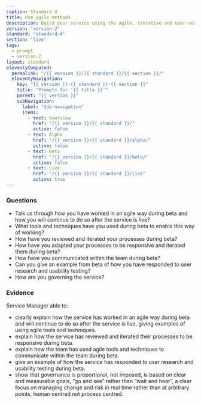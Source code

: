 ```yaml
---
caption: Standard 4
title: Use agile methods
description: Build your service using the agile, iterative and user-centred methods set out in the manual.
version: "version-2"
standard: "standard-4"
section: "live"
tags:
  - prompt
  - version-2
layout: standard
eleventyComputed:
  permalink: "/{{ version }}/{{ standard }}/{{ section }}/"
  eleventyNavigation:
    key: "{{ version }}-{{ standard }}-{{ section }}"
    title: "Prompts for ‘{{ title }}’"
    parent: "{{ version }}"
    subNavigation:
      label: "Sub-navigation"
      items:
        - text: Overview
          href: "/{{ version }}/{{ standard }}/"
          active: false
        - text: Alpha
          href: "/{{ version }}/{{ standard }}/alpha/"
          active: false
        - text: Beta
          href: "/{{ version }}/{{ standard }}/beta/"
          active: false
        - text: Live
          href: "/{{ version }}/{{ standard }}/live"
          active: true
---
```


### Questions

- Talk us through how you have worked in an agile way during beta and how you will continue to do so after the service is live?
- What tools and techniques have you used during beta to enable this way of working?
- How have you reviewed and iterated your processes during beta?
- How have you adapted your processes to be responsive and iterated them during beta?
- How have you communicated within the team during beta?
- Can you give an example from beta of how you have responded to user research and usability testing?
- How are you governing the service?

### Evidence

Service Manager able to:

- clearly explain how the service has worked in an agile way during beta and will continue to do so after the service is live, giving examples of using agile tools and techniques.
- explain how the service has reviewed and iterated their processes to be responsive during beta.
- explain how the team has used agile tools and techniques to communicate within the team during beta.
- give an example of how the service has responded to user research and usability testing during beta.
- show that governance is proportional, not imposed, is based on clear and measurable goals, “go and see” rather than “wait and hear”, a clear focus on managing change and risk in real time rather than at arbitrary points, human centred not process centred.
